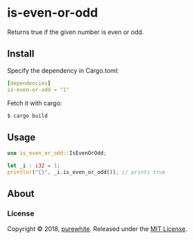 # is-even-or-odd

Returns true if the given number is even or odd.

## Install

Specify the dependency in Cargo.toml:

```yaml
[dependencies]
is-even-or-odd = "1"
```

Fetch it with cargo:

```bash
$ cargo build
```

## Usage

```rust
use is_even_or_odd::IsEvenOrOdd;

let _i : i32 = 1;
println!("{}", _i.is_even_or_odd()); // prints true
```

## About

### License

Copyright © 2018, [purewhite](https://github.com/PureWhiteWu).
Released under the [MIT License](LICENSE).
